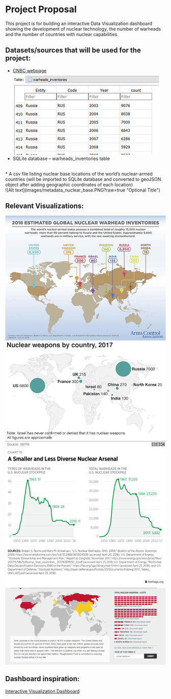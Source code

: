 # Project Proposal
This project is for building an interactive Data Visualization dashboard showing the development of nuclear technology, the number of warheads and the number of countries with nuclear capabilities.

## Datasets/sources that will be used for the project:
* [CNBC webpage](https://www.cnbc.com/2018/07/23/us-and-russia-control-most-of-the-worlds-nuclear-weapons.html)
![Alt text](images/metadata_stockpile.PNG?raw=true "Optional Title")
* SQLite database – warheads_inventories table
<br>
* A csv file listing nuclear base locations of the world’s nuclear-armed countries (will be imported to SQLite database and converted to geoJSON object after adding geographic coordinates of each location)
<br>
![Alt text](images/metadata_nuclear_base.PNG?raw=true "Optional Title")

## Relevant Visualizations:
![Alt text](images/WarheadsGraphic_Current.jpg?raw=true "Optional Title") 
<br>
![Alt text](images/nuclear_weapons_by_country.png?raw=true "Optional Title")
<br>
![Alt text](images/visualizationExample.png?raw=true "Optional Title")
<br>
![Alt text](images/dashboard-example.PNG?raw=true "Optional Title")

## Dashboard inspiration:
[Interactive Visualization Dashboard](https://www.cnbc.com/2018/07/23/us-and-russia-control-most-of-the-worlds-nuclear-weapons.html)
